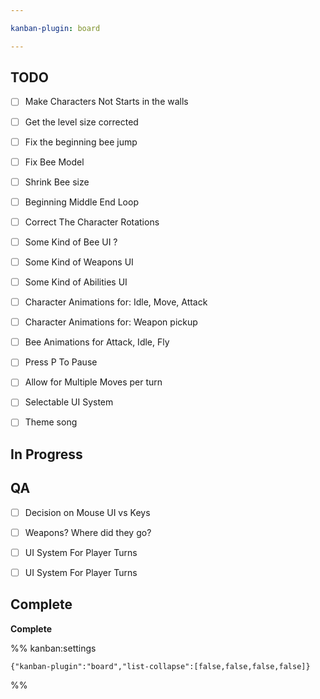 ```yaml
---

kanban-plugin: board

---
```


## TODO

- [ ] Make Characters Not Starts in the walls
- [ ] Get the level size corrected
- [ ] Fix the beginning bee jump
- [ ] Fix Bee Model
- [ ] Shrink Bee size
- [ ] Beginning Middle End Loop
- [ ] Correct The Character Rotations
- [ ] Some Kind of Bee UI ?
- [ ] Some Kind of Weapons UI
- [ ] Some Kind of Abilities UI
- [ ] Character Animations for: Idle, Move, Attack
- [ ] Character Animations for: Weapon pickup
- [ ] Bee Animations for Attack, Idle, Fly
- [ ] Press P To Pause
- [ ] Allow for Multiple Moves per turn
- [ ] Selectable UI System
- [ ] Theme song


## In Progress



## QA

- [ ] Decision on Mouse UI vs Keys
- [ ] Weapons? Where did they go?
- [ ] UI System For Player Turns
- [ ] UI System For Player Turns


## Complete

**Complete**




%% kanban:settings
```
{"kanban-plugin":"board","list-collapse":[false,false,false,false]}
```
%%
